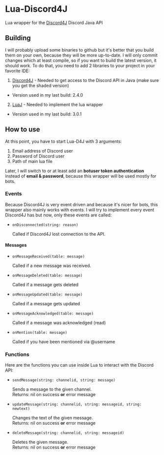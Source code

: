 # Lua-Discord4J
Lua wrapper for the [Discord4J](https://github.com/austinv11/Discord4J) Discord Java API

## Building
I will probably upload some binaries to github but it's better that you build them on your own, because they will be more up-to-date.
I will only commit changes which at least compile, so if you want to build the latest version, it should work.
To do that, you need to add 2 libraries to your project in your favorite IDE:

1. [Discord4J](https://github.com/austinv11/Discord4J) - Needed to get access to the Discord API in Java (make sure you get the shaded version)
  * Version used in my last build: 2.4.0
2. [LuaJ](http://www.luaj.org/luaj/3.0/README.html) - Needed to implement the lua wrapper
  * Version used in my last build: 3.0.1

## How to use
At this point, you have to start Lua-D4J with 3 arguments:

1. Email address of Discord user
2. Password of Discord user
3. Path of main lua file

Later, I will switch to or at least add an **botuser token authentication** instead of **email & password**, because this wrapper will be used mostly for bots.

### Events
Because Discord4J is very event driven and because it's nicer for bots, this wrapper also mainly works with events.
I will try to implement every event Discord4J has but now, only these events are called:

* `onDisconnected(string: reason)`

   Called if Discord4J lost connection to the API.

#### Messages

* `onMessageReceived(table: message)`

   Called if a new message was received.

* `onMessageDeleted(table: message)`

   Called if a message gets deleted

* `onMessageUpdated(table: message)`

   Called if a message gets updated

* `onMessageAcknowledged(table: message)`

   Called if a message was acknowledged (read)

* `onMention(table: message)`

   Called if you have been mentioned via @username

### Functions
Here are the functions you can use inside Lua to interact with the Discord API:

* `sendMessage(string: channelid, string: message)`

   Sends a message to the given channel.   
   Returns: nil on success **or** error message

* `updateMessage(string: channelid, string: messageid, string: newtext)`

   Changes the text of the given message.   
   Returns: nil on success **or** error message

* `deleteMessage(string: channelid, string: messageid)`

   Deletes the given message.   
   Returns: nil on success **or** error message